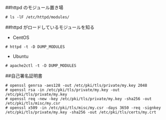 ##httpd のモジュール置き場

```
# ls -lF /etc/httpd/modules/
```

##httpd がロードしているモジュールを知る

- CentOS

```
# httpd -t -D DUMP_MODULES
```

- Ubuntu

```
# apache2ctl -t -D DUMP_MODULES
```




##自己署名証明書

```
# openssl genrsa -aes128 -out /etc/pki/tls/private/my.key 2048
# openssl rsa -in /etc/pki/tls/private/my.key -out /etc/pki/tls/private/my.key
# openssl req -new -key /etc/pki/tls/private/my.key -sha256 -out /etc/pki/tls/misc/my.csr
# openssl x509 -in /etc/pki/tls/misc/my.csr -days 3650 -req -signkey /etc/pki/tls/private/my.key -sha256 -out /etc/pki/tls/certs/my.crt
```
